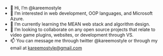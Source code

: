 - 👋 Hi, I’m @kareemostyle
- 👀 I’m interested in web development, OOP languages, and Microsoft Azure.
- 🌱 I’m currently learning the MEAN web stack and algorithm design.
- 💞️ I’m looking to collaborate on any open source projects that relate to video game plugins, websites, or development through VS.
- 📫 You can message me through twitter @kareemostyle or through my email at kareemostyle@gmail.com

<!---
kareemostyle/kareemostyle is a ✨ special ✨ repository because its `README.md` (this file) appears on your GitHub profile.
You can click the Preview link to take a look at your changes.
--->

